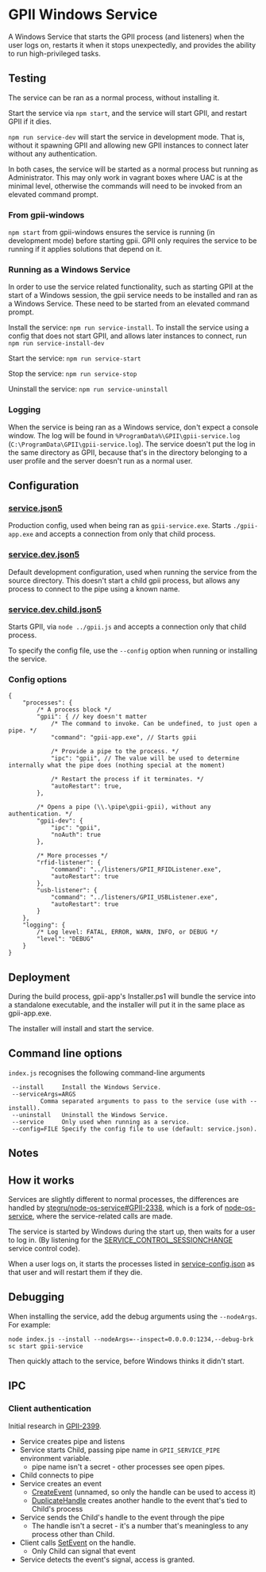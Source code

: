 # GPII Windows Service

A Windows Service that starts the GPII process (and listeners) when the user logs on, restarts it when it stops
unexpectedly, and provides the ability to run high-privileged tasks.

## Testing

The service can be ran as a normal process, without installing it.

Start the service via `npm start`, and the service will start GPII, and restart GPII if it dies.

`npm run service-dev` will start the service in development mode. That is, without it spawning GPII and allowing new
GPII instances to connect later without any authentication.

In both cases, the service will be started as a normal process but running as Administrator. This may only work in
vagrant boxes where UAC is at the minimal level, otherwise the commands will need to be invoked from an elevated command
prompt.

### From gpii-windows

`npm start` from gpii-windows ensures the service is running (in development mode) before starting gpii. GPII only
requires the service to be running if it applies solutions that depend on it.

### Running as a Windows Service

In order to use the service related functionality, such as starting GPII at the start of a Windows session, the gpii
service needs to be installed and ran as a Windows Service. These need to be started from an elevated command prompt.

Install the service: `npm run service-install`. To install the service using a config that does not start GPII, and
allows later instances to connect, run `npm run service-install-dev`

Start the service: `npm run service-start`

Stop the service: `npm run service-stop`

Uninstall the service: `npm run service-uninstall`

### Logging

When the service is being ran as a Windows service, don't expect a console window. The log will be found in
`%ProgramData%\GPII\gpii-service.log` (`C:\ProgramData\GPII\gpii-service.log`). The service doesn't put the log in the
same directory as GPII, because that's in the directory belonging to a user profile and the server doesn't run as a
normal user.

## Configuration

### [service.json5](config/service.json5)

Production config, used when being ran as `gpii-service.exe`. Starts `./gpii-app.exe` and accepts a connection from only
that child process.

### [service.dev.json5](config/service.dev.json5)

Default development configuration, used when running the service from the source directory. This doesn't start a child
gpii process, but allows any process to connect to the pipe using a known name.

### [service.dev.child.json5](config/service.dev.child.json5)

Starts GPII, via `node ../gpii.js` and accepts a connection only that child process.


To specify the config file, use the `--config` option when running or installing the service.

### Config options

```json5
{
    "processes": {
        /* A process block */
        "gpii": { // key doesn't matter
            /* The command to invoke. Can be undefined, to just open a pipe. */
            "command": "gpii-app.exe", // Starts gpii

            /* Provide a pipe to the process. */
            "ipc": "gpii", // The value will be used to determine internally what the pipe does (nothing special at the moment)

            /* Restart the process if it terminates. */
            "autoRestart": true,
        },
        
        /* Opens a pipe (\\.\pipe\gpii-gpii), without any authentication. */
        "gpii-dev": {
            "ipc": "gpii",
            "noAuth": true
        },

        /* More processes */
        "rfid-listener": {
            "command": "../listeners/GPII_RFIDListener.exe",
            "autoRestart": true
        },
        "usb-listener": {
            "command": "../listeners/GPII_USBListener.exe",
            "autoRestart": true
        }
    },
    "logging": {
        /* Log level: FATAL, ERROR, WARN, INFO, or DEBUG */
        "level": "DEBUG"
    }
}
```


## Deployment

During the build process, gpii-app's Installer.ps1 will bundle the service into a standalone executable, and the
installer will put it in the same place as gpii-app.exe.

The installer will install and start the service.

## Command line options

`index.js` recognises the following command-line arguments 

```
 --install     Install the Windows Service.
 --serviceArgs=ARGS
         Comma separated arguments to pass to the service (use with --install).
 --uninstall   Uninstall the Windows Service.
 --service     Only used when running as a service.
 --config=FILE Specify the config file to use (default: service.json).
```


## Notes

## How it works

Services are slightly different to normal processes, the differences are handled by
[stegru/node-os-service#GPII-2338](https://github.com/stegru/node-os-service/tree/GPII-2338), which is a fork of
[node-os-service](https://github.com/stephenwvickers/node-os-service), where the service-related calls are made.

The service is started by Windows during the start up, then waits for a user to log in. (By listening for the
[SERVICE_CONTROL_SESSIONCHANGE](https://msdn.microsoft.com/library/windows/desktop/ms683241.aspx)
service control code).

When a user logs on, it starts the processes listed in [service-config.json](service-config.json) as that user and will
restart them if they die.

## Debugging

When installing the service, add the debug arguments using the `--nodeArgs`. For example:

```
node index.js --install --nodeArgs=--inspect=0.0.0.0:1234,--debug-brk
sc start gpii-service
```

Then quickly attach to the service, before Windows thinks it didn't start.

## IPC

### Client authentication

Initial research in [GPII-2399](https://issues.gpii.net/browse/GPII-2399).

* Service creates pipe and listens
* Service starts Child, passing pipe name in `GPII_SERVICE_PIPE` environment variable.
    * pipe name isn't a secret - other processes see open pipes.
* Child connects to pipe
* Service creates an event
    * [CreateEvent](https://msdn.microsoft.com/library/ms682396) (unnamed, so only the handle can be used to access it)
    * [DuplicateHandle](https://msdn.microsoft.com/library/ms724251) creates another handle to the event that's tied to Child's process
* Service sends the Child's handle to the event through the pipe
    * The handle isn't a secret - it's a number that's meaningless to any process other than Child.
* Client calls [SetEvent](https://msdn.microsoft.com/library/ms686211) on the handle.
    * Only Child can signal that event
* Service detects the event's signal, access is granted.

